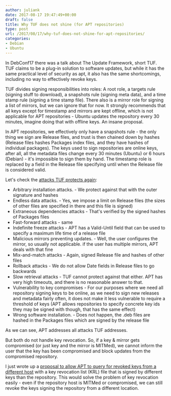 ```yaml
---
author: juliank
date: 2017-08-17 19:47:49+00:00
draft: false
title: Why TUF does not shine (for APT repositories)
type: post
url: /2017/08/17/why-tuf-does-not-shine-for-apt-repositories/
categories:
- Debian
- Ubuntu
---
```


In DebConf17 there was a talk about The Update Framework, short TUF. TUF claims to be a plug-in solution to software updates, but while it has the same practical level of security as apt, it also has the same shortcomings, including no way to effectively revoke keys.

TUF divides signing responsibilities into roles: A root role, a targets rule (signing stuff to download), a snapshots rule (signing meta data), and a time stamp rule (signing a time stamp file). There also is a mirror role for signing a list of mirrors, but we can ignore that for now. It strongly recommends that all keys except for timestamp and mirrors are kept offline, which is not applicable for APT repositories - Ubuntu updates the repository every 30 minutes, imagine doing that with offline keys. An insane proposal.

In APT repositories, we effectively only have a snapshots rule - the only thing we sign are Release files, and trust is then chained down by hashes (Release files hashes Packages index files, and they have hashes of individual packages). The keys used to sign repositories are online keys, after all, all the metadata files change every 30 minutes (Ubuntu) or 6 hours (Debian) - it's impossible to sign them by hand. The timestamp role is replaced by a field in the Release file specifying until when the Release file is considered valid.

Let's check the [attacks TUF protects again](https://github.com/theupdateframework/tuf/blob/develop/docs/tuf-spec.md#1-introduction):

  * Arbitrary installation attacks. - We protect against that with the outer signature and hashes
  * Endless data attacks. - Yes, we impose a limit on Release files (the sizes of other files are specified in there and this file is signed)
  * Extraneous dependencies attacks - That's verified by the signed hashes of Packages files
  * Fast-forward attacks - same
  * Indefinite freeze attacks - APT has a Valid-Until field that can be used to specify a maximum life time of a release file
  * Malicious mirrors preventing updates. - Well, the user configures the mirror, so usually not applicable. if the user has multiple mirrors, APT deals with that fine
  * Mix-and-match attacks - Again, signed Release file and hashes of other files
  * Rollback attacks - We do not allow Date fields in Release files to go backwards
  * Slow retrieval attacks - TUF cannot protect against that either. APT has very high timeouts, and there is no reasonable answer to that.
  * Vulnerability to key compromises - For our purposes where we need all repository signing keys to be online, as we need to sign new releases and metadata fairly often, it does not make it less vulnerable to require a threshold of keys (APT allows repositories to specify concrete key ids they may be signed with though, that has the same effect)
  * Wrong software installation. - Does not happen, the .deb files are hashed in the Packages files which are signed by the release file


As we can see, APT addresses all attacks TUF addresses.

But both do not handle key revocation. So, if a key & mirror gets compromised (or just key and the mirror is MITMed), we cannot inform the user that the key has been compromised and block updates from the compromised repository.

I just wrote up a [proposal to allow APT to query for revoked keys from a different host](https://lists.debian.org/deity/2017/08/msg00067.html) with a key revocation list (KRL) file that is signed by different keys than the repository. This would solve the problem of key revocation easily - even if the repository host is MITMed or compromised, we can still revoke the keys signing the repository from a different location.



